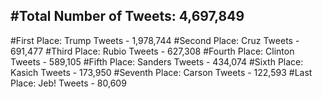 #Total Number of Tweets: 4,697,849 
---
#First Place: Trump Tweets - 1,978,744
#Second Place: Cruz Tweets - 691,477
#Third Place: Rubio Tweets - 627,308
#Fourth Place: Clinton Tweets - 589,105
#Fifth Place: Sanders Tweets - 434,074
#Sixth Place: Kasich Tweets - 173,950
#Seventh Place: Carson Tweets - 122,593
#Last Place: Jeb! Tweets - 80,609
